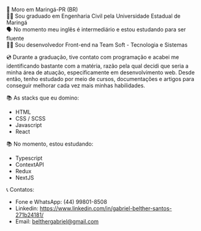 🏡 Moro em Maringá-PR (BR) </br>
👨‍🎓 Sou graduado em Engenharia Civil pela Universidade Estadual de Maringá </br>
🗣️ No momento meu inglês é intermediário e estou estudando para ser fluente </br>
🧑‍💼 Sou desenvolvedor Front-end na Team Soft - Tecnologia e Sistemas

💿 Durante a graduação, tive contato com programação e acabei me identificando bastante com a matéria, razão pela qual decidi que seria a minha área de atuação, especificamente em desenvolvimento web. Desde então, tenho estudado por meio de cursos, documentações e artigos para conseguir melhorar cada vez mais minhas habilidades. 

📚 As stacks que eu domino:
- HTML
- CSS / SCSS
- Javascript
- React

📚 No momento, estou estudando:
- Typescript
- ContextAPI
- Redux
- NextJS

📞 Contatos:
- Fone e WhatsApp: (44) 99801-8508
- Linkedin: https://www.linkedin.com/in/gabriel-belther-santos-271b24181/
- Email: belthergabriel@gmail.com
